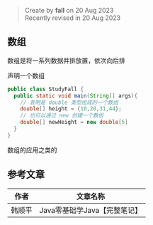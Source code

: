 > Create by **fall** on 20 Aug 2023<br/>
> Recently revised in 20 Aug 2023

## 数组

数组是将一系列数据并排放置，依次向后排

声明一个数组

```java
public class StudyFall {
  public static void main(String[] args){
    // 表明是 double 类型组成的一个数组
    double[] height = {10,20,31,44};
    // 也可以通过 new 创建一个数组
    double[] newHeight = new double[5]
  }
}
```

数组的应用之类的



## 参考文章

| 作者   | 文章名称                     |
| ------ | ---------------------------- |
| 韩顺平 | Java零基础学Java【完整笔记】 |

